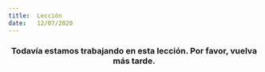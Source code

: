 ```yaml
---
title:  Lección
date:   12/07/2020
---
```


### <center>Todavía estamos trabajando en esta lección. Por favor, vuelva más tarde.</center>